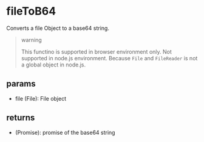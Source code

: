 # fileToB64

Converts a file Object to a base64 string.

> warning
>
> This functino is supported in browser environment only.
> Not supported in node.js environment. Because `File` and `FileReader` is not a global object in node.js.

## params

-   file (File): File object

## returns

-   (Promise<string>): promise of the base64 string
